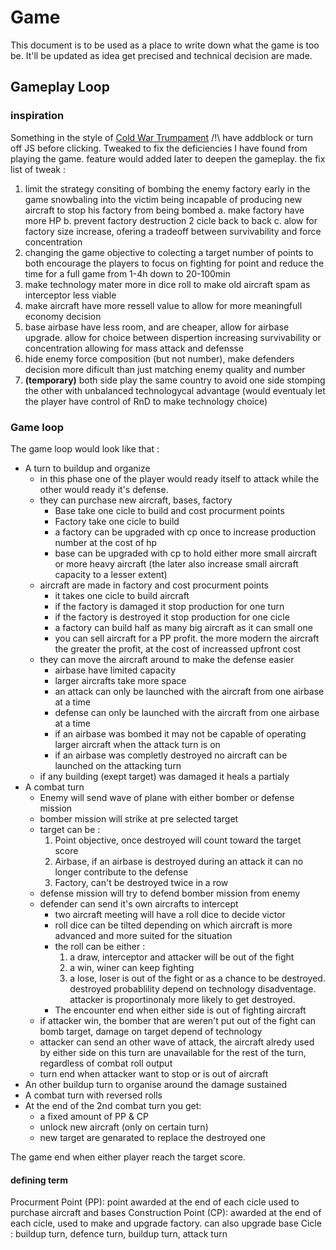 # Game

This document is to be used as a place to write down what the game is too be. It'll be updated as idea get precised and technical decision are made.

## Gameplay Loop

### inspiration
Something in the style of [Cold War Trumpament](https://apkpure.com/cold-war-trumpament/sbm.trump.free) /!\ have addblock or turn off JS before clicking. 
Tweaked to fix the deficiencies I have found from playing the game. feature would added later to deepen the gameplay. the fix list of tweak :
1. limit the strategy consiting of bombing the enemy factory early in the game snowbaling into the victim being incapable of producing new aircraft to stop his factory from being bombed
  a. make factory have more HP
  b. prevent factory destruction 2 cicle back to back
  c. alow for factory size increase, ofering a tradeoff between survivability and force concentration
2. changing the game objective to colecting a target number of points to both encourage the players to focus on fighting for point and reduce the time for a full game from 1-4h down to 20-100min
3. make technology mater more in dice roll to make old aircraft spam as interceptor less viable
4. make aircraft have more ressell value to allow for more meaningfull economy decision
5. base airbase have less room, and are cheaper, allow for airbase upgrade. allow for choice between dispertion increasing survivability or concentration allowing for mass attack and defensse
6. hide enemy force composition (but not number), make defenders decision more dificult than just matching enemy quality and number
7. **(temporary)** both side play the same country to avoid one side stomping the other with unbalanced technologycal advantage (would eventualy let the player have control of RnD to make technology choice)

### Game loop
The game loop would look like that :
- A turn to buildup and organize 
  - in this phase one of the player would ready itself to attack while the other would ready it's defense. 
  - they can purchase new aircraft, bases, factory
    - Base take one cicle to build and cost procurment points
    - Factory take one cicle to build
    - a factory can be upgraded with cp once to increase production number at the cost of hp
    - base can be upgraded with cp to hold either more small aircraft or more heavy aircraft (the later also increase small aircraft capacity to a lesser extent)
  - aircraft are made in factory and cost procurment points
    - it takes one cicle to build aircraft
    - if the factory is damaged it stop production for one turn
    - if the factory is destroyed it stop production for one cicle
    - a factory can build half as many big aircraft as it can small one
    - you can sell aircraft for a PP profit. the more modern the aircraft the greater the profit, at the cost of increassed upfront cost
  - they can move the aircraft around to make the defense easier
    - airbase have limited capacity
    - larger aircrafts take more space 
    - an attack can only be launched with the aircraft from one airbase at a time
    - defense can only be launched with the aircraft from one airbase at a time
    - if an airbase was bombed it may not be capable of operating larger aircraft when the attack turn is on
    - if an airbase was completly destroyed no aircraft can be launched on the attacking turn
  - if any building (exept target) was damaged it heals a partialy
- A combat turn
  - Enemy will send wave of plane with either bomber or defense mission
  - bomber mission will strike at pre selected target
  - target can be :
    1. Point objective, once destroyed will count toward the target score
    2. Airbase, if an airbase is destroyed during an attack it can no longer contribute to the defense
    3. Factory, can't be destroyed twice in a row   
  - defense mission will try to defend bomber mission from enemy
  - defender can send it's own aircrafts to intercept
    - two aircraft meeting will have a roll dice to decide victor
    - roll dice can be tilted depending on which aircraft is more advanced and more suited for the situation
    - the roll can be either :
      1. a draw, interceptor and attacker will be out of the fight
      2. a win, winer can keep fighting
      3. a lose, loser is out of the fight or as a chance to be destroyed. destroyed probablility depend on technology disadventage. attacker is proportinonaly more likely to get destroyed.
    - The encounter end when either side is out of fighting aircraft
  - if attacker win, the bomber that are weren't put out of the fight can bomb target, damage on target depend of technology
  - attacker can send an other wave of attack, the aircraft alredy used by either side on this turn are unavailable for the rest of the turn, regardless of combat roll output
  - turn end when attacker want to stop or is out of aircraft
- An other buildup turn to organise around the damage sustained
- A combat turn with reversed rolls
- At the end of the 2nd combat turn you get:
  - a fixed amount of PP & CP
  - unlock new aircraft (only on certain turn)
  - new target are genarated to replace the destroyed one

The game end when either player reach the target score.

#### defining term
Procurment Point (PP): point awarded at the end of each cicle used to purchase aircraft and bases 
Construction Point (CP): awarded at the end of each cicle, used to make and upgrade factory. can also upgrade base
Cicle : buildup turn, defence turn, buildup turn, attack turn




